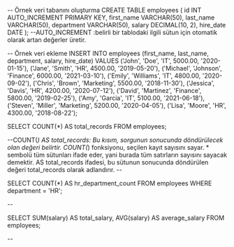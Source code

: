 -- Örnek veri tabanını oluşturma
CREATE TABLE employees (
    id INT AUTO_INCREMENT PRIMARY KEY,
    first_name VARCHAR(50),
    last_name VARCHAR(50),
    department VARCHAR(50),
    salary DECIMAL(10, 2),
    hire_date DATE
);
--AUTO_INCREMENT :belirli bir tablodaki ilgili sütun için otomatik olarak artan değerler üretir.

-- Örnek veri ekleme
INSERT INTO employees (first_name, last_name, department, salary, hire_date)
VALUES ('John', 'Doe', 'IT', 5000.00, '2020-01-15'),
       ('Jane', 'Smith', 'HR', 4500.00, '2019-05-20'),
       ('Michael', 'Johnson', 'Finance', 6000.00, '2021-03-10'),
       ('Emily', 'Williams', 'IT', 4800.00, '2020-09-02'),
       ('Chris', 'Brown', 'Marketing', 5500.00, '2018-11-30'),
       ('Jessica', 'Davis', 'HR', 4200.00, '2020-07-12'),
       ('David', 'Martinez', 'Finance', 5800.00, '2019-02-25'),
       ('Amy', 'Garcia', 'IT', 5100.00, '2021-06-18'),
       ('Steven', 'Miller', 'Marketing', 5200.00, '2020-04-05'),
       ('Lisa', 'Moore', 'HR', 4300.00, '2018-08-22');

SELECT COUNT(*) AS total_records
FROM employees;

--COUNT(*) AS total_records: Bu kısım, sorgunun sonucunda döndürülecek olan değeri belirtir. 
COUNT(*) fonksiyonu, seçilen kayıt sayısını sayar. * sembolü tüm sütunları ifade eder, yani burada tüm satırların sayısını sayacak demektir.
AS total_records ifadesi, bu sütunun sonucunda döndürülen değeri total_records olarak adlandırır. --

SELECT COUNT(*) AS hr_department_count
FROM employees
WHERE department = 'HR';

--

SELECT SUM(salary) AS total_salary,
       AVG(salary) AS average_salary
FROM employees;

--

